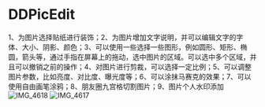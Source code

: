 # DDPicEdit
1、为图片选择贴纸进行装饰；2、为图片增加文字说明，并可以编辑文字的字体、大小、阴影、颜色；3、可以使用一些选择一些图形，例如圆形、矩形、椭圆，箭头等，通过手指在屏幕上的拖动，选中图片的区域。可以选中多个区域，并且可以撤销之前的操作；4、对图片进行剪裁，可以选择一定比例；5、可以调整图片参数，比如亮度、对比度、曝光度等；6、可以涂抹马赛克的效果；7、可以使用自由画笔涂鸦；8、朋友圈九宫格切割图片；9、图片个人水印添加
![IMG_4618](https://github.com/HN-Dinosaur/DDPicEdit/assets/76586071/438adbc1-f53c-4a97-8d51-c7fa47ade0a5)
![IMG_4617](https://github.com/HN-Dinosaur/DDPicEdit/assets/76586071/d27cee30-6290-4817-9ee6-0147ec1f0423)
